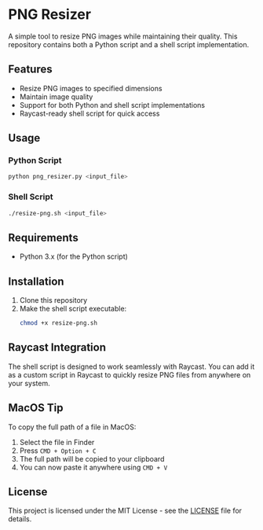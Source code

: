 # PNG Resizer

A simple tool to resize PNG images while maintaining their quality. This repository contains both a Python script and a shell script implementation.

## Features

- Resize PNG images to specified dimensions
- Maintain image quality
- Support for both Python and shell script implementations
- Raycast-ready shell script for quick access

## Usage

### Python Script

```bash
python png_resizer.py <input_file>
```

### Shell Script

```bash
./resize-png.sh <input_file>
```

## Requirements

- Python 3.x (for the Python script)

## Installation

1. Clone this repository
2. Make the shell script executable:
   ```bash
   chmod +x resize-png.sh
   ```

## Raycast Integration

The shell script is designed to work seamlessly with Raycast. You can add it as a custom script in Raycast to quickly resize PNG files from anywhere on your system.

## MacOS Tip

To copy the full path of a file in MacOS:

1. Select the file in Finder
2. Press `CMD + Option + C`
3. The full path will be copied to your clipboard
4. You can now paste it anywhere using `CMD + V`

## License

This project is licensed under the MIT License - see the [LICENSE](LICENSE) file for details.
